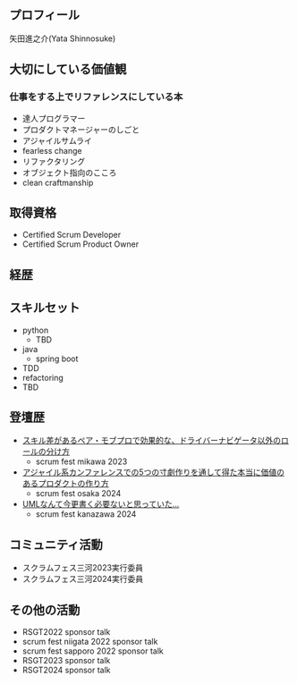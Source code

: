 ## プロフィール
矢田進之介(Yata Shinnosuke)

## 大切にしている価値観

### 仕事をする上でリファレンスにしている本
- 達人プログラマー
- プロダクトマネージャーのしごと
- アジャイルサムライ
- fearless change
- リファクタリング
- オブジェクト指向のこころ
- clean craftmanship

## 取得資格
- Certified Scrum Developer
- Certified Scrum Product Owner

## 経歴

## スキルセット
- python
  - TBD
- java
  - spring boot
- TDD
- refactoring
- TBD

## 登壇歴
- [スキル差があるペア・モブプロで効果的な、ドライバーナビゲータ以外のロールの分け方](https://speakerdeck.com/yatakeke/sukiruchai-kaaruhea-mohuhurotexiao-guo-de-na-toraihanahiketayi-wai-nororunofen-kefang)
  - scrum fest mikawa 2023
- [アジャイル系カンファレンスでの5つの寸劇作りを通して得た本当に価値のあるプロダクトの作り方](https://speakerdeck.com/yatakeke/aziyairuxi-kanhuarensudeno5tunocun-ju-zuo-riwotong-sitede-ta-ben-dang-nijia-zhi-noarupurodakutonozuo-rifang)
  - scrum fest osaka 2024
- [UMLなんて今更書く必要ないと思っていた…](https://speakerdeck.com/yatakeke/havent-thought-uml-is-necessary)
  - scrum fest kanazawa 2024

## コミュニティ活動
- スクラムフェス三河2023実行委員
- スクラムフェス三河2024実行委員

## その他の活動
- RSGT2022 sponsor talk
- scrum fest niigata 2022 sponsor talk
- scrum fest sapporo 2022 sponsor talk
- RSGT2023 sponsor talk
- RSGT2024 sponsor talk
